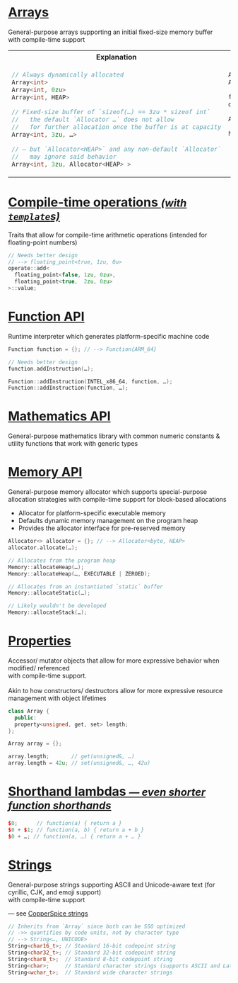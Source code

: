 <!-- Arrays -->
<h1 style=text-transform:none> <a href=#arrays target=_self> Arrays </a> </h1>
General-purpose arrays supporting an initial fixed-size memory buffer <br/>
with compile-time support

<table>
<tbody>
<tr>
  <th> Explanation </th>
  <th> Examples </th>
</tr>
<tr style=vertical-align:top>
  <td>

  ```cpp
  // Always dynamically allocated
  Array<int>
  Array<int, 0zu>
  Array<int, HEAP>
  ```
  ```cpp
  // Fixed-size buffer of `sizeof(…) == 3zu * sizeof int`
  //   the default `Allocator …` does not allow
  //   for further allocation once the buffer is at capacity
  Array<int, 3zu, …>

  // — but `Allocator<HEAP>` and any non-default `Allocator`
  //   may ignore said behavior
  Array<int, 3zu, Allocator<HEAP> >
  ```
  </td>
  <td>

  ```cpp
  Array<int, 3zu> fixed {1, 2}; // int[3] {1, 2, 0}
  Array<int>      dynamic;      // int*

  fixed.add(…);        // ❌ can’t add to a fixed-sized array
  dynamic.add(1, 2, 3); // ✅ int (*)[3] {1, 2, 3}
  ```
  ```cpp
  Array<int, 3zu, Allocator<HEAP> > heaped;  // int (*)[3] {0, 0, 0}

  heaped.add(1, 2, 3); // ✅ int (*)[6] {0, 0, 0, 1, 2, 3}
  ```
  </td>
</tr>
</tbody>
</table>

<!-- Compile-time Operations -->
<h1 style=text-transform:none> <a href=#constops target=_self> Compile-time operations <small> <em> (with <code>template</code>s) </em> </small> </a> </h1>
Traits that allow for compile-time arithmetic operations (intended for floating-point numbers)

```cpp
// Needs better design
// --> floating_point<true, 1zu, 0u>
operate::add<
  floating_point<false, 1zu, 0zu>,
  floating_point<true,  2zu, 0zu>
>::value;
```

<!-- Function API -->
<h1 style=text-transform:none> <a href=#functions target=_self> Function API </a> </h1>
Runtime interpreter which generates platform-specific machine code

```cpp
Function function = {}; // --> Function{ARM_64}

// Needs better design
function.addInstruction(…);

Function::addInstruction(INTEL_x86_64, function, …);
Function::addInstruction(function, …);
```

<!-- Mathematics API -->
<h1 style=text-transform:none> <a href=#mathematics target=_self> Mathematics API </a> </h1>
General-purpose mathematics library with common numeric constants & utility functions that work with generic types

<!-- Memory API -->
<h1 style=text-transform:none> <a href=#memory target=_self> Memory API </a> </h1>
General-purpose memory allocator which supports special-purpose allocation strategies with compile-time support for block-based allocations

* Allocator for platform-specific executable memory
* Defaults dynamic memory management on the program heap
* Provides the allocator interface for pre-reserved memory

```cpp
Allocator<> allocator = {}; // --> Allocator<byte, HEAP>
allocator.allocate(…);
```
```cpp
// Allocates from the program heap
Memory::allocateHeap(…);
Memory::allocateHeap(…, EXECUTABLE | ZEROED);

// Allocates from an instantiated `static` buffer
Memory::allocateStatic(…);

// Likely wouldn't be developed
Memory::allocateStack(…);
```

<!-- Properties -->
<h1 style=text-transform:none> <a href=#properties target=_self> Properties </a> </h1>
Accessor/ mutator objects that allow for more expressive behavior when modified/ referenced <br/>
with compile-time support. <br/> <br/>
Akin to how constructors/ destructors allow for more expressive resource management with object lifetimes

```cpp
class Array {
  public:
  property<unsigned, get, set> length;
};
```
```cpp
Array array = {};

array.length;       // get(unsigned&, …)
array.length = 42u; // set(unsigned&, …, 42u)
```

<!-- Shorthand Lambdas -->
<h1 style=text-transform:none> <a href=#lambdas target=_self> Shorthand lambdas <small> <em> — even shorter function shorthands </em> </small> </a> </h1>

```cpp
$0;      // function(a) { return a }
$0 + $1; // function(a, b) { return a + b }
$0 + …; // function(a, …) { return a + … }
```

<!-- String API -->
<h1 style=text-transform:none> <a href=#strings target=_self> Strings </a> </h1>
General-purpose strings supporting ASCII and Unicode-aware text (for cyrillic, CJK, and emoji support) <br/>
with compile-time support

— see [CopperSpice strings](https://github.com/copperspice/cs_string)

```cpp
// Inherits from `Array` since both can be SSO optimized
// ->> quantifies by code units, not by character type
// --> String<…, UNICODE>
String<char16_t>; // Standard 16-bit codepoint string
String<char32_t>; // Standard 32-bit codepoint string
String<char8_t>;  // Standard 8-bit codepoint string
String<char>;     // Standard character strings (supports ASCII and Latin-1 (ISO-8859-1))
String<wchar_t>;  // Standard wide character strings
```
